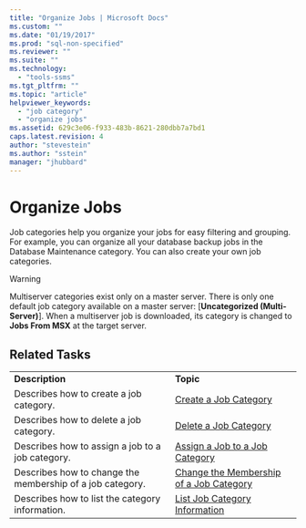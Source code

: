 ```yaml
---
title: "Organize Jobs | Microsoft Docs"
ms.custom: ""
ms.date: "01/19/2017"
ms.prod: "sql-non-specified"
ms.reviewer: ""
ms.suite: ""
ms.technology: 
  - "tools-ssms"
ms.tgt_pltfrm: ""
ms.topic: "article"
helpviewer_keywords: 
  - "job category"
  - "organize jobs"
ms.assetid: 629c3e06-f933-483b-8621-280dbb7a7bd1
caps.latest.revision: 4
author: "stevestein"
ms.author: "sstein"
manager: "jhubbard"
---
```

# Organize Jobs
Job categories help you organize your jobs for easy filtering and grouping. For example, you can organize all your database backup jobs in the Database Maintenance category. You can also create your own job categories.  
  
> [!WARNING]  
> Multiserver categories exist only on a master server. There is only one default job category available on a master server: [**Uncategorized (Multi-Server)**]. When a multiserver job is downloaded, its category is changed to **Jobs From MSX** at the target server.  
  
## Related Tasks  
  
|||  
|-|-|  
|**Description**|**Topic**|  
|Describes how to create a job category.|[Create a Job Category](../../ssms/agent/create-a-job-category.md)|  
|Describes how to delete a job category.|[Delete a Job Category](../../ssms/agent/delete-a-job-category.md)|  
|Describes how to assign a job to a job category.|[Assign a Job to a Job Category](../../ssms/agent/assign-a-job-to-a-job-category.md)|  
|Describes how to change the membership of a job category.|[Change the Membership of a Job Category](../../ssms/agent/change-the-membership-of-a-job-category.md)|  
|Describes how to list the category information.|[List Job Category Information](../../ssms/agent/list-job-category-information.md)|  
  
